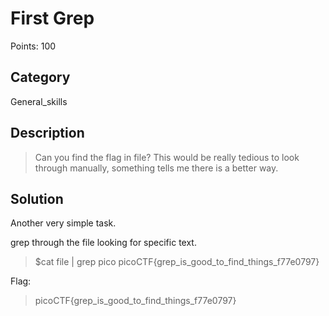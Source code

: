 # First Grep

Points: 100

## Category

General_skills

## Description
>Can you find the flag in file? This would be really tedious to look through manually, something tells me there is a better way.

## Solution
Another very simple task.

grep through the file looking for specific text.

>$cat file | grep pico
picoCTF{grep_is_good_to_find_things_f77e0797}

Flag:
>picoCTF{grep_is_good_to_find_things_f77e0797}


